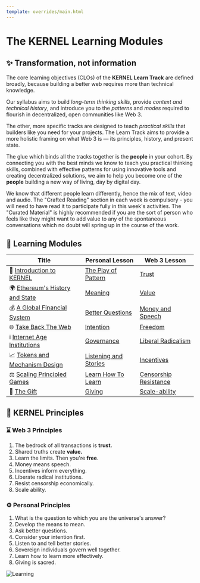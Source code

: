 ```yaml
---
template: overrides/main.html
---
```


# The KERNEL Learning Modules

## ✨ Transformation, not information

The core learning objectives (CLOs) of the **KERNEL Learn Track** are defined broadly, because building a better web requires more than technical knowledge. 

Our syllabus aims to build *long-term thinking skills*, provide *context and technical history*, and introduce you to the *patterns* and *modes* required to flourish in decentralized, open communities like Web 3.

The other, more specific tracks are designed to teach *practical skills* that builders like you need for your projects. The Learn Track aims to provide a more holistic framing on what Web 3 is — its principles, history, and present state.  

The glue which binds all the tracks together is the **people** in your cohort. By connecting you with the best minds we know to teach you practical thinking skills, combined with effective patterns for using innovative tools and creating decentralized solutions, we aim to help you become one of the **people** building a new way of living, day by digital day.

We know that different people learn differently, hence the mix of text, video and audio. The "Crafted Reading" section in each week is compulsory - you will need to have read it to participate fully in this week's activities. The "Curated Material" is highly recommended if you are the sort of person who feels like they might want to add value to any of the spontaneous conversations which no doubt will spring up in the course of the work.

## 📖 Learning Modules

Title | Personal Lesson | Web 3 Lesson | 
----- | --------        | -------      | 
🌠 [Introduction to KERNEL](../module-0)       | [The Play of Pattern](../module-0/play-of-pattern) | [Trust](../module-0/trust) |
🌍 [Ethereum's History and State](../module-1) | [Meaning](../module-1/meaning) | [Value](../module-1/value) |
💰 [A Global Financial System](../module-2)    | [Better Questions](../module-2/better-questions) | [Money and Speech](../module-2/money-speech) |
🌐 [Take Back The Web](../module-3)            | [Intention](../module-3/intention) | [Freedom](../module-3/freedom) |
ℹ️ [Internet Age Institutions](../module-4)    | [Governance](../module-4/governance) | [Liberal Radicalism](../module-4/liberal-radical) |
📈 [Tokens and Mechanism Design](../module-5)  | [Listening and Stories](../module-5/listening-stories) | [Incentives](../module-5/incentives) |
⚖️  [Scaling Principled Games](../module-6)     | [Learn How To Learn](../module-6/learn) | [Censorship Resistance](../module-6/censorship-resistance) |
🎁 [The Gift](../module-7)                     | [Giving](../module-7/giving) | [Scale-ability](../module-7/scale-ability) |


## 🧐 KERNEL Principles

### ⌛️ Web 3 Principles

1. The bedrock of all transactions is **trust.**
2. Shared truths create **value.**
3. Learn the limits. Then you're **free**. 
4. Money means speech.
5. Incentives inform everything.
5. Liberate radical institutions.
7. Resist censorship economically.
8. Scale ability.

### ⚙️ Personal Principles

1. What is the question to which you are the universe's answer?
2. Develop the means to mean.
3. Ask better questions. 
4. Consider your intention first.
5. Listen to and tell better stories.
6. Sovereign individuals govern well together.
7. Learn how to learn more effectively. 
8. Giving is sacred.

![Learning](/assets/images/learning-01.jpg)